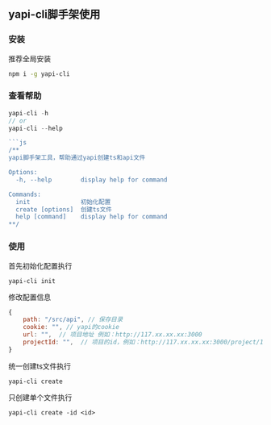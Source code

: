 ## yapi-cli脚手架使用

### 安装

推荐全局安装

```sh
npm i -g yapi-cli
```

### 查看帮助

```js
yapi-cli -h
// or
yapi-cli --help

```js
/**
yapi脚手架工具，帮助通过yapi创建ts和api文件

Options:
  -h, --help        display help for command

Commands:
  init              初始化配置
  create [options]  创建ts文件
  help [command]    display help for command
**/
```

### 使用

首先初始化配置执行

```shell
yapi-cli init
```

修改配置信息

```js
{
    path: "/src/api", // 保存目录
    cookie: "", // yapi的cookie
    url: "",  // 项目地址 例如：http://117.xx.xx.xx:3000
    projectId: "",  // 项目的id，例如：http://117.xx.xx.xx:3000/project/11/interface/api/43，这里的11就是项目id，填写11
}
```

统一创建ts文件执行
```shell
yapi-cli create
```

只创建单个文件执行
```shell
yapi-cli create -id <id>
```
